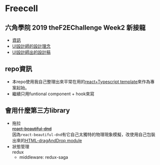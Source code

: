 # Freecell

## 六角學院 2019 theF2EChallenge Week2 新接龍
- [資訊](https://www.facebook.com/groups/173311386703334/permalink/364591804241957/)
- [UI設計師的設計理念](https://challenge.thef2e.com/user/638?schedule=2813#works-2813)
- [UI設計師出的設計稿](https://xd.adobe.com/spec/5bd27a54-838c-4dd0-60b4-f4dc01bc453a-2de3/grid)

## repo資訊
- 本repo使用我自己整理出來平常在用的[react+Typescript template](https://github.com/akari0624/react-starter_withTypeScript)來作為專案起始。
- 繼續只用funtional component + hook來寫

## 會用什麼第三方library
- 拖拉  
  ~~[react-beautiful-dnd](https://github.com/atlassian/react-beautiful-dnd)~~  
  因為`react-beautiful-dnd`有它自己太獨特的物理現象模擬，改使用自己包裝出來的[HTML-dragAndDrop module](./src/utils/DnDModule)
- 狀態管理  
  redux
    - middleware: redux-saga
